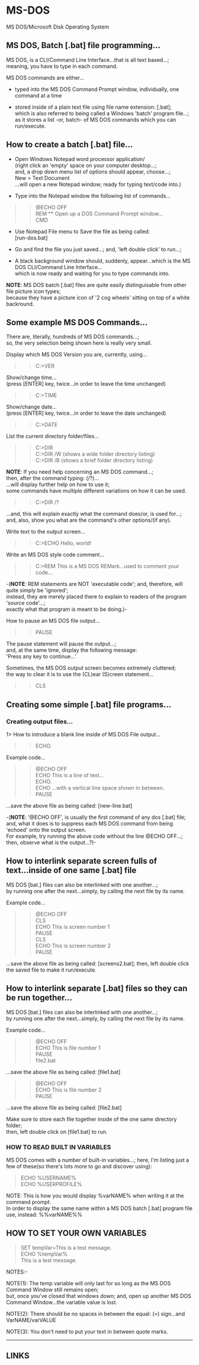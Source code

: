 # MS-DOS
MS DOS/Microsoft Disk Operating System  

## MS DOS, Batch [.bat] file programming...

MS DOS, is a CLI/Command Line Interface...that is all text based...;  
meaning, you have to type in each command.  

MS DOS commands are either...  

- typed into the MS DOS Command Prompt window, individually, one command at a time      
 
- stored inside of a plain text file using file name extension: [.bat];   
  which is also referred to being called a Windows 'batch' program file...;    
  as it stores a list -or, batch- of MS DOS commands which you can run/execute.  

## How to create a batch [.bat] file...  

- Open Windows Notepad word processor application/   
  (right click an 'empty' space on your computer desktop...;   
   and, a drop down menu list of options should appear, choose...;     
   New > Text Document   
    ...will open a new Notepad window; ready for typing text/code into.)  
    
- Type into the Notepad window the following list of commands...  

>>@ECHO OFF  
>>REM ** Open up a DOS Command Prompt window...  
>>CMD  

- Use Notepad File menu to Save the file as being called:  
[run-dos.bat]  

- Go and find the file you just saved...; and, 'left double click' to run...;  
- A black background window should, suddenly, appear...which is the MS DOS CLI/Command Line Interface...  
  which is now ready and waiting for you to type commands into.  

**NOTE**: MS DOS batch [.bat] files are quite easily distinguisable from other file picture icon types;    
          because they have a picture icon of '2 cog wheels' sitting on top of a white backround.    

## Some example MS DOS Commands...

There are, literally, hundreds of MS DOS commands...;  
so, the very selection being shown here is really very small.  

Display which MS DOS Version you are, currently, using...  

>>C:>VER  

Show/change time...  
(press [ENTER] key, twice...in order to leave the time unchanged)      

>>C:>TIME  

Show/change date...  
(press [ENTER] key, twice...in order to leave the date unchanged)      

>>C:>DATE  

List the current directory folder/files...  

>>C:>DIR  
>>C:>DIR /W  (shows a wide folder directory listing)   
>>C:>DIR /B  (shows a brief folder directory listing)   

**NOTE**: If you need help concerning an MS DOS command...;   
          then, after the command typing: (/?)...   
          ...will display further help on how to use it;   
          some commands have multiple different variations on how it can be used.     
         

>>C:>DIR /?  

...and, this will explain exactly what the command does/or, is used for...;   
and, also, show you what are the command's other options/(if any).   

Write text to the output screen...  

>>C:>ECHO Hello, world!  

Write an MS DOS style code comment...

>>C:>REM This is a MS DOS REMark...used to comment your code...  

-(**NOTE**: REM statements are NOT 'executable code'; and, therefore, will quite simply be 'ignored';    
          instead, they are merely placed there to explain to readers of the program 'source code'...;    
          exactly what that program is meant to be doing.)-    

How to pause an MS DOS file output...  

>>PAUSE  

The pause statement will pause the output...;  
and, at the same time, display the following message:   
'Press any key to continue...'  

Sometimes, the MS DOS output screen becomes extremely cluttered;  
the way to clear it is to use the (CL)ear (S)creen statement...  

>>CLS  

## Creating some simple [.bat] file programs...   

### Creating output files... 

1> How to introduce a blank line inside of MS DOS File output...

>>ECHO.

Example code...

>>@ECHO OFF   
>>ECHO This is a line of text...  
>>ECHO.  
>>ECHO ...with a vertical line space shown in between.  
>>PAUSE  

...save the above file as being called: [new-line.bat]

-(**NOTE**: '@ECHO OFF', is usually the first command of any dos [.bat] file;  
and, what it does is to suppress each MS DOS command from being 'echoed' onto the output screen.   
For example, try running the above code without the line @ECHO OFF...; then, observe what is the output...?)-    

## How to interlink separate screen fulls of text...inside of one same [.bat] file    

MS DOS [bat.] files can also be interlinked with one another...;  
by running one after the next...simply, by calling the next file by its name.    
   
Example code...

>>@ECHO OFF  
>>CLS  
>>ECHO This is screen number 1  
>>PAUSE  
>>CLS  
>>ECHO This is screen number 2  
>>PAUSE  

...save the above file as being called: [screens2.bat]; then, left double click the saved file to make it run/execute.     

## How to interlink separate [.bat] files so they can be run together...  

MS DOS [bat.] files can also be interlinked with one another...;  
by running one after the next...simply, by calling the next file by its name.    
   
Example code...

>>@ECHO OFF  
>>ECHO This is file number 1  
>>PAUSE  
>>file2.bat  

...save the above file as being called: [file1.bat]    

>>@ECHO OFF  
>>ECHO This is file number 2  
>>PAUSE  

...save the above file as being called: [file2.bat]   

Make sure to store each file together inside of the one same directory folder;    
then, left double click on [file1.bat] to run.    

### HOW TO READ BUILT IN VARIABLES  

MS DOS comes with a number of built-in variables...; here, I'm listing just a few of these(so there's lots more to go and discover using):       

> ECHO %USERNAME%  
> ECHO %USERPROFILE%  

NOTE: This is how you would display %varNAME% when writing it at the command prompt.  
In order to display the same name within a MS DOS batch [.bat] program file use, instead: %%varNAME%%  

## HOW TO SET YOUR OWN VARIABLES  

> SET tempVar=This is a test message.  
> ECHO %tempVar%   
> This is a test message.  

NOTES:-  

NOTE(1): The temp variable will only last for so long as the MS DOS Command Window still remains open;  
but, once you've closed that windows down; and, open up another MS DOS Command Window...the variable value is lost.  

NOTE(2): There should be no spaces in between the equal: (=) sign...and VarNAME/varVALUE  

NOTE(3): You don't need to put your text in between quote marks.  

-----

## LINKS


 







  
